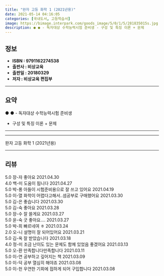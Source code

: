 ```yaml
---
title: "완자 고등 화학 1 (2021년용)"
date: 2021-05-14 04:16:05
categories: [국내도서, 고등학습서]
image: https://bimage.interpark.com/goods_image/5/0/1/5/281835015s.jpg
description: ● ● - 독자대상 수학능력시험 준비생 - 구성 및 특징 이론 + 문제
---
```


## **정보**

- **ISBN : 9791162274538**
- **출판사 : 비상교육**
- **출판일 : 20180329**
- **저자 : 비상교육 편집부**

------



## **요약**

●  ●  - 독자대상  수학능력시험 준비생
- 구성 및 특징  이론 + 문제

------



------


완자 고등 화학 1 (2021년용) 

------


## **리뷰** 

5.0 장-자 좋아요 2021.04.30 <br/>4.0 백-미 도움이 됩니다 2021.04.27 <br/>5.0 박-롱 아들이 시험준비용으로 잘 쓰고 있어요 2021.04.19 <br/>5.0 이-열 화학이 어렵다고해서..셤공부로 구매했어요 2021.03.30 <br/>5.0 김-은 좋습니다 2021.03.30 <br/>5.0 김-숙 좋아요 2021.03.28 <br/>5.0 장-수 잘 쓸게요 2021.03.27 <br/>5.0 윤-숙 굿 좋아요.... 2021.03.27 <br/>5.0 박-희 빠르네여 ㅎ 2021.03.24 <br/>2.0 오-니 설명이 잘 되어있어요 2021.03.21 <br/>5.0 김-옥 잘 받았습니다  2021.03.18 <br/>4.0 정-미 조금 난이도 있는 문제도 함께 있었음 좋겠어요 2021.03.13 <br/>5.0 오-환 만족합니다만족합니다 2021.03.11 <br/>5.0 이-연 공부하고 깊어지는 책 2021.03.09 <br/>5.0 이-덕 공부 열심히 해야죠 2021.03.08 <br/>5.0 이-헌 우연한 기회에 접하게 되어 구입합니다 2021.03.08 <br/>
